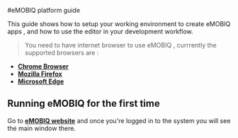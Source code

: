 #eMOBIQ platform guide

This guide shows how to setup your working environment to create eMOBIQ apps , and how to use the editor in your development workflow. 
> You need to have internet browser to use eMOBIQ , currrently the supported browsers are :

* **[Chrome Browser](https://www.google.com.sg/chrome/browser/desktop/)**
* **[Mozilla Firefox](https://www.mozilla.org/en-US/firefox/new/)**
* **[Microsoft Edge](https://www.microsoft.com/en-us/windows/microsoft-edge)**

## Running eMOBIQ for the first time
Go to **[eMOBIQ website](http://www.emobiq.com)** and once you're logged in to the system you will see the main window there.
